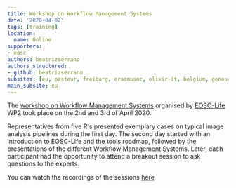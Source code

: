 ```yaml
---
title: Workshop on Workflow Management Systems
date: '2020-04-02'
tags: [training]
location:
  name: Online
supporters:
- eosc
authors: beatrizserrano
authors_structured:
- github: beatrizserrano
subsites: [eu, pasteur, freiburg, erasmusmc, elixir-it, belgium, genouest]
main_subsite: eu
---
```


The [workshop on Workflow Management Systems](https://docs.google.com/document/d/1Od0JzTduih7DIlaIoYS-MnfFUl1UVmy6DprqhBlqAV8) organised by [EOSC-Life](https://www.eosc-life.eu/) WP2 took place on the 2nd and 3rd of April 2020.
 
Representatives from five RIs presented exemplary cases on typical image analysis pipelines during the first day. 
The second day started with an introduction to EOSC-Life and the tools roadmap, followed by the presentations of the different Workflow Management Systems. Later, each participant had the opportunity to attend a breakout session to ask questions to the experts.

You can watch the recordings of the sessions [here](https://drive.google.com/drive/u/1/folders/1LCXIvExUKYIHTW_bUBSIhvbKCRV1jkQ-)

